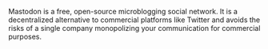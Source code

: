 Mastodon is a free, open-source microblogging social network. It is a decentralized alternative to commercial platforms like Twitter and avoids the risks of a single company monopolizing your communication for commercial purposes. 